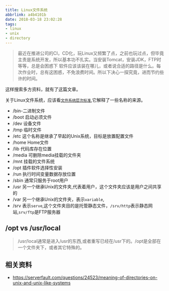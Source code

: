 ```yaml
---
title: Linux文件系统
abbrlink: a4b4101b
date: 2018-03-18 23:02:28
tags:
- linux
- unix
- directory
---
```

> 最近在推进公司的CI，CD化，玩Linux又频繁了点，之前也玩过点，但毕竟主责是系统开发，所以基本功不扎实。当安装Tomcat，安装JDK，FTP时等等，总是会困惑下
软件应该该装在哪儿，或者说合适的路径是什么。每次作业时，总有这困惑，不免浪费时间。所以下决心一探究竟，进而节约些许的时间。

这样搜索多方资料，就有了这篇文章。

关于Linux文件系统，应该看[`文件系统层次标准`](http://www.pathname.com/fhs/),它解释了一些名称的来源。

- /bin-二进制文件
- /boot 启动必须文件
- /dev 设备文件
- /tmp 临时文件
- /etc 这个名称是继承了早起的Unix系统，目标是放置配置文件
- /home Home文件
- /lib 代码库存在位置
- /media 可删除media挂载的文件夹
- /mnt 挂载的文件系统
- /opt 插件软件选择性安装
- /run 执行时间变量数据存放位置
- /sbin 通常只服务于root用户
- /usr 另一个继承Unix的文件夹,代表着用户，这个文件夹应该是用户之间共享的
- /var 另一个继承Unix的文件夹，表示`variable`,
- /srv 表示`serve`,这个文件夹目的是托管静态文件，`/srv/http`表示静态网站,`srv/ftp`是FTP服务器

## /opt vs /usr/local
> /usr/local通常是进入/usr的东西,或者重写已经在/usr下的。/opt是全部在一个文件夹下，或者其它特殊的。

## 相关资料
- https://serverfault.com/questions/24523/meaning-of-directories-on-unix-and-unix-like-systems
